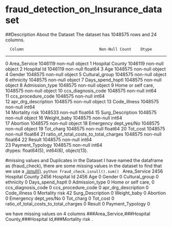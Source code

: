 # fraud_detection_on_Insurance_dataset
##Description About the Dataset
     The dataset has 1048575 rows and 24 columns.
     
      Column                                 Non-Null Count    Dtype  
---  ------                                 --------------    -----  
 0   Area_Service                           1046119 non-null  object 
 1   Hospital County                        1046119 non-null  object 
 2   Hospital Id                            1046119 non-null  float64
 3   Age                                    1048575 non-null  object 
 4   Gender                                 1048575 non-null  object 
 5   Cultural_group                         1048575 non-null  object 
 6   ethnicity                              1048575 non-null  object 
 7   Days_spend_hsptl                       1048575 non-null  object 
 8   Admission_type                         1048575 non-null  object 
 9   Home or self care,                     1048575 non-null  object 
 10  ccs_diagnosis_code                     1048575 non-null  int64  
 11  ccs_procedure_code                     1048575 non-null  int64  
 12  apr_drg_description                    1048575 non-null  object 
 13  Code_illness                           1048575 non-null  int64  
 14  Mortality risk                         1048533 non-null  float64
 15  Surg_Description                       1048575 non-null  object 
 16  Weight_baby                            1048575 non-null  int64  
 17  Abortion                               1048575 non-null  object 
 18  Emergency dept_yes/No                  1048575 non-null  object 
 19  Tot_charg                              1048575 non-null  float64
 20  Tot_cost                               1048575 non-null  float64
 21  ratio_of_total_costs_to_total_charges  1048575 non-null  float64
 22  Result                                 1048575 non-null  int64  
 23  Payment_Typology                       1048575 non-null  int64  
dtypes: float64(5), int64(6), object(13).

#missing values and Duplicates in the Dataset
     I have named the dataframe as (fraud_check), there are some missing values in the  dataset to find that we use a [.isnull()](https://pandas.pydata.org/pandas-docs/stable/reference/api/pandas.DataFrame.isnull.html).
     ```python
     fraud_check.isnull().sum()
     ```
     Area_Service                             2456
Hospital County                          2456
Hospital Id                              2456
Age                                         0
Gender                                      0
Cultural_group                              0
ethnicity                                   0
Days_spend_hsptl                            0
Admission_type                              0
Home or self care,                          0
ccs_diagnosis_code                          0
ccs_procedure_code                          0
apr_drg_description                         0
Code_illness                                0
Mortality risk                             42
Surg_Description                            0
Weight_baby                                 0
Abortion                                    0
Emergency dept_yes/No                       0
Tot_charg                                   0
Tot_cost                                    0
ratio_of_total_costs_to_total_charges       0
Result                                      0
Payment_Typology                            0

we have missing values on 4 columns ###Area_Service,###Hospital County,###Hospital Id,###Mortality risk . 
     
     
     
